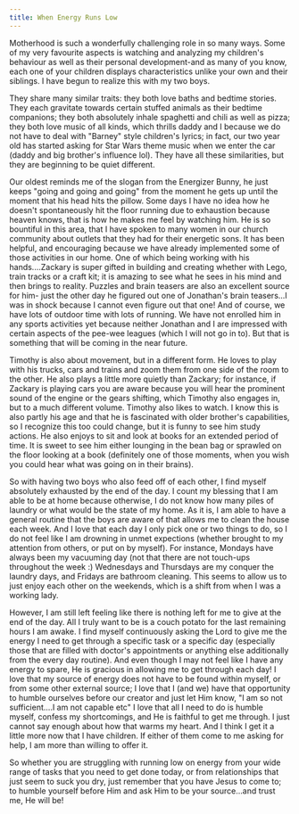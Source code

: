 ```yaml
---
title: When Energy Runs Low
---
```


Motherhood is such a wonderfully challenging role in so many ways. Some of my very favourite aspects is watching and analyzing my children's behaviour as well as their personal development-and as many of you know, each one of your children displays characteristics unlike your own and their siblings. I have begun to realize this with my two boys.

They share many similar traits: they both love baths and bedtime stories. They each gravitate towards certain stuffed animals as their bedtime companions; they both absolutely inhale spaghetti and chili as well as pizza; they both love music of all kinds, which thrills daddy and I because we do not have to deal with "Barney" style children's lyrics; in fact, our two year old has started asking for Star Wars theme music when we enter the car (daddy and big brother's influence lol). They have all these similarities, but they are beginning to be quiet different.

Our oldest reminds me of the slogan from the Energizer Bunny, he just keeps "going and going and going" from the moment he gets up until the moment that his head hits the pillow. Some days I have no idea how he doesn't spontaneously hit the floor running due to exhaustion because heaven knows, that is how he makes me feel by watching him. He is so bountiful in this area, that I have spoken to many women in our church community about outlets that they had for their energetic sons. It has been helpful, and encouraging because we have already implemented some of those activities in our home. One of which being working with his hands....Zackary is super gifted in building and creating whether with Lego, train tracks or a craft kit; it is amazing to see what he sees in his mind and then brings to reality. Puzzles and brain teasers are also an excellent source for him- just the other day he figured out one of Jonathan's brain teasers...I was in shock because I cannot even figure out that one! And of course, we have lots of outdoor time with lots of running. We have not enrolled him in any sports activities yet because neither Jonathan and I are impressed with certain aspects of the pee-wee leagues (which I will not go in to). But that is something that will be coming in the near future.

Timothy is also about movement, but in a different form. He loves to play with his trucks, cars and trains and zoom them from one side of the room to the other. He also plays a little more quietly than Zackary; for instance, if Zackary is playing cars you are aware because you will hear the prominent sound of the engine or the gears shifting, which Timothy also engages in, but to a much different volume. Timothy also likes to watch. I know this is also partly his age and that he is fascinated with older brother's capabilities, so I recognize this too could change, but it is funny to see him study actions. He also enjoys to sit and look at books for an extended period of time. It is sweet to see him either lounging in the bean bag or sprawled on the floor looking at a book (definitely one of those moments, when you wish you could hear what was going on in their brains).

So with having two boys who also feed off of each other, I find myself absolutely exhausted by the end of the day. I count my blessing that I am able to be at home because otherwise, I do not know how many piles of laundry or what would be the state of my home. As it is, I am able to have a general routine that the boys are aware of that allows me to clean the house each week. And I love that each day I only pick one or two things to do, so I do not feel like I am drowning in unmet expections (whether brought to my attention from others, or put on by myself). For instance, Mondays have always been my vacuuming day (not that there are not touch-ups throughout the week :) Wednesdays and Thursdays are my conquer the laundry days, and Fridays are bathroom cleaning. This seems to allow us to just enjoy each other on the weekends, which is a shift from when I was a working lady.

However, I am still left feeling like there is nothing left for me to give at the end of the day. All I truly want to be is a couch potato for the last remaining hours I am awake. I find myself continuously asking the Lord to give me the energy I need to get through a specific task or a specific day (especially those that are filled with doctor's appointments or anything else additionally from the every day routine). And even though I may not feel like I have any energy to spare, He is gracious in allowing me to get through each day! I love that my source of energy does not have to be found within myself, or from some other external source; I love that I (and we) have that opportunity to humble ourselves before our creator and just let Him know, "I am so not sufficient....I am not capable etc" I love that all I need to do is humble myself, confess my shortcomings, and He is faithful to get me through. I just cannot say enough about how that warms my heart. And I think I get it a little more now that I have children. If either of them come to me asking for help, I am more than willing to offer it.

So whether you are struggling with running low on energy from your wide range of tasks that you need to get done today, or from relationships that just seem to suck you dry, just remember that you have Jesus to come to; to humble yourself before Him and ask Him to be your source...and trust me, He will be!
